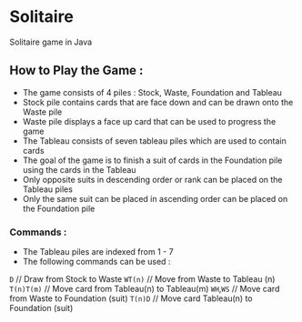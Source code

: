 # Solitaire

Solitaire game in Java

## How to Play the Game : 

- The game consists of 4 piles : Stock, Waste, Foundation and Tableau
- Stock pile contains cards that are face down and can be drawn onto the Waste pile
- Waste pile displays a face up card that can be used to progress the game
- The Tableau consists of seven tableau piles which are used to contain cards
- The goal of the game is to finish a suit of cards in the Foundation pile using the cards in the Tableau
- Only opposite suits in descending order or rank can be placed on the Tableau piles
- Only the same suit can be placed in ascending order can be placed on the Foundation pile

### Commands : 

- The Tableau piles are indexed from 1 - 7
- The following commands can be used :

 `D`                 // Draw from Stock to Waste
 `WT(n)`             // Move from Waste to Tableau (n)
 `T(n)T(m)`         // Move card from Tableau(n) to Tableau(m)
 `WH`,`WS`          // Move card from Waste to Foundation (suit)
 `T(n)D`            // Move card Tableau(n) to Foundation (suit)
